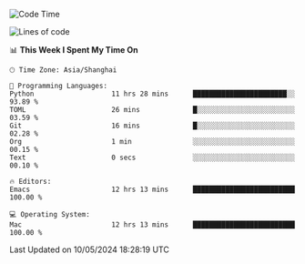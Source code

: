 <!--START_SECTION:waka-->
![Code Time](http://img.shields.io/badge/Code%20Time-1%2C951%20hrs%2028%20mins-blue)

![Lines of code](https://img.shields.io/badge/From%20Hello%20World%20I%27ve%20Written-306.0%20thousand%20lines%20of%20code-blue)

📊 **This Week I Spent My Time On** 

```text
🕑︎ Time Zone: Asia/Shanghai

💬 Programming Languages: 
Python                   11 hrs 28 mins      ███████████████████████░░   93.89 % 
TOML                     26 mins             █░░░░░░░░░░░░░░░░░░░░░░░░   03.59 % 
Git                      16 mins             █░░░░░░░░░░░░░░░░░░░░░░░░   02.28 % 
Org                      1 min               ░░░░░░░░░░░░░░░░░░░░░░░░░   00.15 % 
Text                     0 secs              ░░░░░░░░░░░░░░░░░░░░░░░░░   00.10 % 

🔥 Editors: 
Emacs                    12 hrs 13 mins      █████████████████████████   100.00 % 

💻 Operating System: 
Mac                      12 hrs 13 mins      █████████████████████████   100.00 % 
```


 Last Updated on 10/05/2024 18:28:19 UTC
<!--END_SECTION:waka-->
